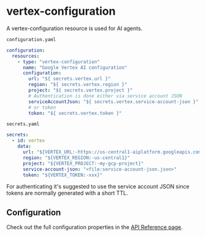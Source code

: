 # vertex-configuration

A vertex-configuration resource is used for AI agents.

`configuration.yaml`
```yaml
configuration:
  resources:
    - type: "vertex-configuration"
      name: "Google Vertex AI configuration"
      configuration:
        url: "${ secrets.vertex.url }"
        region: "${ secrets.vertex.region }"
        project: "${ secrets.vertex.project }"
        # Authentication is done either via service account JSON
        serviceAccountJson: "${ secrets.vertex.service-account-json }"
        # or token
        token: "${ secrets.vertex.token }"
```

`secrets.yaml`
```yaml
secrets:
  - id: vertex
    data:
      url: "${VERTEX_URL:-https://us-central1-aiplatform.googleapis.com}"
      region: "${VERTEX_REGION:-us-central1}"
      project: "${VERTEX_PROJECT:-my-gcp-project}"
      service-account-json: "<file:service-account-json.json>"
      token: "${VERTEX_TOKEN:-xxx}"
```

For authenticating it's suggested to use the service account JSON since tokens are normally generated with a short TTL.


## Configuration

Check out the full configuration properties in the [API Reference page](../../building-applications/api-reference/resources.md#vertex-configuration).
